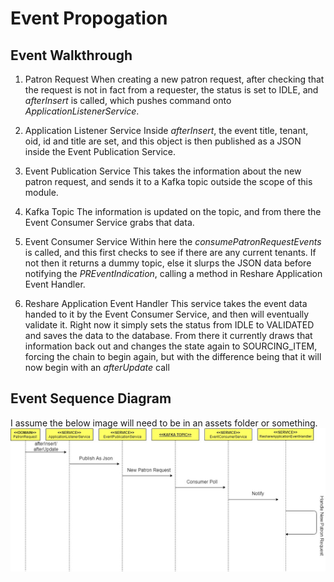 # Event Propogation

## Event Walkthrough


1. Patron Request
			When creating a new patron request, after checking that the request is not in fact from a requester, the status is set to IDLE, and *afterInsert* is called, which pushes command onto *ApplicationListenerService*.
			
2. Application Listener Service
			Inside *afterInsert*, the event title, tenant, oid, id and title are set, and this object is then published as a JSON  inside the Event Publication Service.
			
3. Event Publication Service
			This takes the information about the new patron request, and sends it to a Kafka topic outside the scope of this module.
			
4. Kafka Topic
			The information is updated on the topic, and from there the Event Consumer Service grabs that data.
			
5. Event Consumer Service
			Within here the *consumePatronRequestEvents* is called, and this first checks to see if there are any current tenants. If not then it returns a dummy topic, else it slurps the JSON data before notifying the *PREventIndication*, calling a method in Reshare Application Event Handler.
					
6. Reshare Application Event Handler
			This service takes the event data handed to it by the Event Consumer Service, and then will eventually validate it. Right now it simply sets the status from IDLE to VALIDATED and saves the data to the database. From there it currently draws that information back out and changes the state again to SOURCING_ITEM, forcing the chain to begin again, but with the difference being that it will now begin with an *afterUpdate* call

## Event Sequence Diagram


I assume the below image will need to be in an assets folder or something.
![Sequence Diagram](./sequencediag.jpg)
